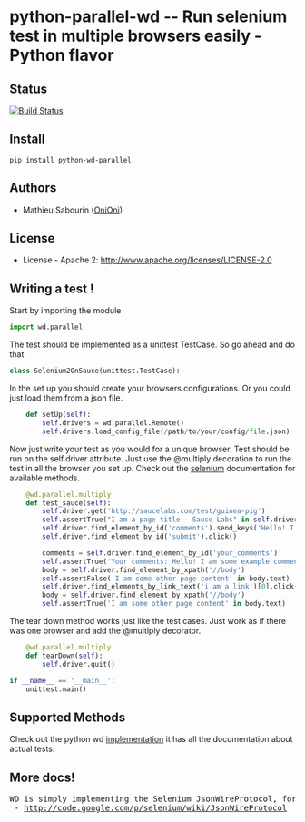 # python-parallel-wd -- Run selenium test in multiple browsers easily - Python flavor

## Status
[![Build Status](https://travis-ci.org/OniOni/python-parallel-wd.png?branch=master)](https://travis-ci.org/OniOni/python-parallel-wd)

## Install
```shell
pip install python-wd-parallel
```

## Authors

  - Mathieu Sabourin ([OniOni](http://github.com/OniOni))

## License

  * License - Apache 2: http://www.apache.org/licenses/LICENSE-2.0

## Writing a test !

Start by importing the module

```python
import wd.parallel
```

The test should be implemented as a unittest TestCase. So go ahead and do that

```python
class Selenium2OnSauce(unittest.TestCase):
```

In the set up you should create your browsers configurations. Or you could just load them from a json file.

```python
    def setUp(self):
        self.drivers = wd.parallel.Remote()
        self.drivers.load_config_file(/path/to/your/config/file.json)
```

Now just write your test as you would for a unique browser. Test should be run on the self.driver attribute. Just use the @multiply decoration to run the test in all the browser you set up. Check out the <a href='http://code.google.com/p/selenium/wiki/PythonBindings'>selenium</a> documentation for available methods.

```python
    @wd.parallel.multiply
    def test_sauce(self):
        self.driver.get('http://saucelabs.com/test/guinea-pig')
        self.assertTrue("I am a page title - Sauce Labs" in self.driver.title);
        self.driver.find_element_by_id('comments').send_keys('Hello! I am some example comments. I should appear in the page after you submit the form')
        self.driver.find_element_by_id('submit').click()

        comments = self.driver.find_element_by_id('your_comments')
        self.assertTrue('Your comments: Hello! I am some example comments. I should appear in the page after you submit the form' in comments.text)
        body = self.driver.find_element_by_xpath('//body')
        self.assertFalse('I am some other page content' in body.text)
        self.driver.find_elements_by_link_text('i am a link')[0].click()
        body = self.driver.find_element_by_xpath('//body')
        self.assertTrue('I am some other page content' in body.text)

```

The tear down method works just like the test cases. Just work as if there was one browser and add the @multiply decorator.

```python
    @wd.parallel.multiply
    def tearDown(self):
        self.driver.quit()

if __name__ == '__main__':
    unittest.main()
```

## Supported Methods
Check out the python wd <a href='http://code.google.com/p/selenium/wiki/PythonBindings'>implementation</a> it has all the documentation about actual tests.

## More docs!
<pre>
WD is simply implementing the Selenium JsonWireProtocol, for more details see the official docs:
 - <a href="http://code.google.com/p/selenium/wiki/JsonWireProtocol">http://code.google.com/p/selenium/wiki/JsonWireProtocol</a>
</pre>
